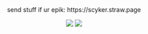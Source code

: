 <div align="center"> 
  send stuff if ur epik: https://scyker.straw.page

![](https://cdn.discordapp.com/attachments/906679512962592818/1396694581877276672/obaN44r.png?ex=687f04b1&is=687db331&hm=44a7695232320cf247dc51645607cc9be7782e54ad5d411565189fc65ad7cf00&) ![](https://cdn.discordapp.com/attachments/906679512962592818/1396694993501950054/TAW71qQ.png?ex=687f0513&is=687db393&hm=2456c6d2a3f2b974bc2ce60a37737c7cd3694f2749ed5f36aab5a640541e8db2&)
